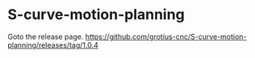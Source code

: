 # S-curve-motion-planning

Goto the release page.
https://github.com/grotius-cnc/S-curve-motion-planning/releases/tag/1.0.4



